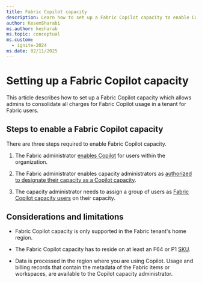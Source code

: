 ```yaml
---
title: Fabric Copilot capacity
description: Learn how to set up a Fabric Copilot capacity to enable Copilot adoption
author: KesemSharabi
ms.author: kesharab
ms.topic: conceptual
ms.custom:
  - ignite-2024
ms.date: 02/11/2025
---
```


# Setting up a Fabric Copilot capacity

This article describes how to set up a Fabric Copilot capacity which allows admins to consolidate all charges for Fabric Copilot usage in a tenant for Fabric users.

## Steps to enable a Fabric Copilot capacity

There are three steps required to enable Fabric Copilot capacity.

1. The Fabric administrator [enables Copilot](../admin/service-admin-portal-copilot.md) for users within the organization.

2. The Fabric administrator enables capacity administrators as [authorized to designate their capacity as a Copilot capacity](../admin/service-admin-portal-copilot.md).

3. The capacity administrator needs to assign a group of users as [Fabric Copilot capacity users](../admin/capacity-settings.md) on their capacity.

## Considerations and limitations

* Fabric Copilot capacity is only supported in the Fabric tenant's home region.

* The Fabric Copilot capacity has to reside on at least an F64 or P1 [SKU](licenses.md#capacity).

* Data is processed in the region where you are using Copilot. Usage and billing records that contain the metadata of the Fabric items or workspaces, are available to the Copilot capacity administrator.
